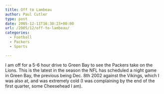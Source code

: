 ```yaml
---
title: Off to Lambeau
author: Paul Cutler
type: post
date: 2005-12-11T16:30:23+00:00
url: /2005/12/off-to-lambeau/
categories:
  - Football
  - Packers
  - Sports

---
```

I am off for a 5-6 hour drive to Green Bay to see the Packers take on the Lions. This is the latest in the season the NFL has scheduled a night game in Green Bay, the previous being Dec. 8th 2002 against the Vikings, which I was also at, and was extremely cold (I was complaining by the end of the first quarter, some Cheesehead I am).
